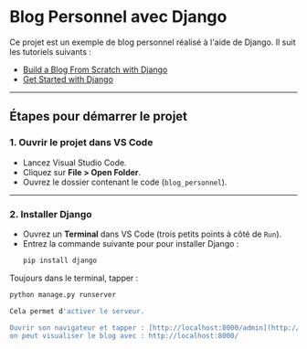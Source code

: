 # Blog Personnel avec Django

Ce projet est un exemple de blog personnel réalisé à l'aide de Django. Il suit les tutoriels suivants :
- [Build a Blog From Scratch with Django](https://realpython.com/build-a-blog-from-scratch-django/#include-routes-for-urls)
- [Get Started with Django](https://realpython.com/get-started-with-django-1/?utm_source=realpython&utm_medium=web&utm_campaign=related-post&utm_content=build-a-blog-from-scratch-django)

---

## Étapes pour démarrer le projet

### 1. Ouvrir le projet dans VS Code
- Lancez Visual Studio Code.
- Cliquez sur **File > Open Folder**.
- Ouvrez le dossier contenant le code (`blog_personnel`).

---

### 2. Installer Django
- Ouvrez un **Terminal** dans VS Code (trois petits points à côté de `Run`).
- Entrez la commande suivante pour pour installer Django :
  ```bash
  pip install django

Toujours dans le terminal, tapper :
  ```bash
python manage.py runserver

Cela permet d'activer le serveur.

Ouvrir son navigateur et tapper : [http://localhost:8000/admin](http://localhost:8000/admin/)
on peut visualiser le blog avec : http://localhost:8000/
